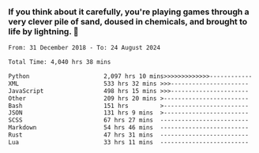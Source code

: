 ### If you think about it carefully, you're playing games through a very clever pile of sand, doused in chemicals, and brought to life by lightning.  👋


<!--START_SECTION:waka-->

```txt
From: 31 December 2018 - To: 24 August 2024

Total Time: 4,040 hrs 38 mins

Python                     2,097 hrs 10 mins>>>>>>>>>>>>>------------   51.91 %
XML                        533 hrs 32 mins >>>----------------------   13.21 %
JavaScript                 498 hrs 15 mins >>>----------------------   12.33 %
Other                      209 hrs 20 mins >------------------------   05.18 %
Bash                       151 hrs         >------------------------   03.74 %
JSON                       131 hrs 9 mins  >------------------------   03.25 %
SCSS                       67 hrs 27 mins  -------------------------   01.67 %
Markdown                   54 hrs 46 mins  -------------------------   01.36 %
Rust                       47 hrs 31 mins  -------------------------   01.18 %
Lua                        33 hrs 11 mins  -------------------------   00.82 %
```

<!--END_SECTION:waka-->
